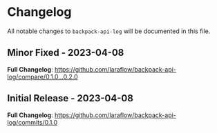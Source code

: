 # Changelog

All notable changes to `backpack-api-log` will be documented in this file.

## Minor Fixed - 2023-04-08

**Full Changelog**: https://github.com/laraflow/backpack-api-log/compare/0.1.0...0.2.0

## Initial Release - 2023-04-08

**Full Changelog**: https://github.com/laraflow/backpack-api-log/commits/0.1.0
